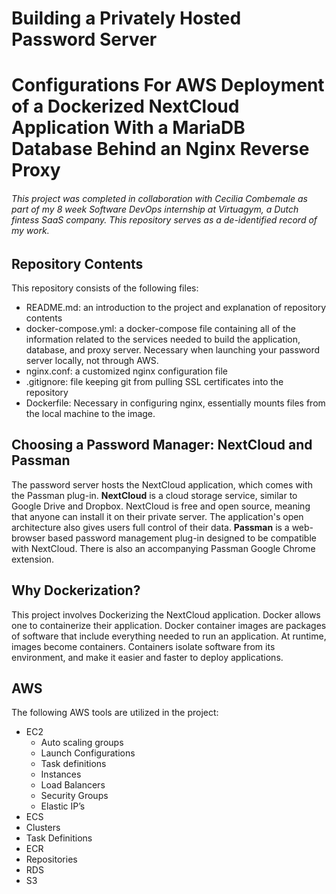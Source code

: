 # Building a Privately Hosted Password Server
# Configurations For AWS Deployment of a Dockerized NextCloud Application With a MariaDB Database Behind an Nginx Reverse Proxy

###### This project was completed in collaboration with Cecilia Combemale as part of my 8 week Software DevOps internship at Virtuagym, a Dutch fintess SaaS company. This repository serves as a de-identified record of my work.

## Repository Contents
This repository consists of the following files:

- README.md: an introduction to the project and explanation of repository contents
- docker-compose.yml: a docker-compose file containing all of the information related to the services needed to build the application, database, and proxy server. Necessary when launching your password server locally, not through AWS.
- nginx.conf: a customized nginx configuration file
- .gitignore: file keeping git from pulling SSL certificates into the repository
- Dockerfile: Necessary in configuring nginx, essentially mounts files from the local machine to the image.

## Choosing a Password Manager: NextCloud and Passman
The password server hosts the NextCloud application, which comes with the Passman plug-in. 
**NextCloud** is a cloud storage service, similar to Google Drive and Dropbox. NextCloud is free and open source, meaning that anyone can install it on their private server. The application's open architecture also gives users full control of their data. 
**Passman** is a web-browser based password management plug-in designed to be compatible with NextCloud. There is also an accompanying Passman Google Chrome extension.

## Why Dockerization?
This project involves Dockerizing the NextCloud application. Docker allows one to containerize their application. Docker container images are packages of software that include everything needed to run an application. At runtime, images become containers. Containers isolate software from its environment, and make it easier and faster to deploy applications.

## AWS

The following AWS tools are utilized in the project:
- EC2
  - Auto scaling groups
  - Launch Configurations
  - Task definitions
  - Instances
  - Load Balancers
  - Security Groups
  - Elastic IP’s
 - ECS
  - Clusters
  - Task Definitions
 - ECR
  - Repositories
- RDS
- S3

